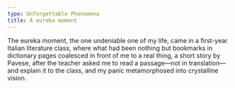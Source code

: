```yaml
---
type: Unforgettable Phenomena
title: A eureka moment
---
```


The eureka moment, the one undeniable one of my life, came in a first-year Italian literature class, where what had been nothing but bookmarks in dictionary pages coalesced in front of me to a real thing, a short story by Pavese, after the teacher asked me to read a passage&mdash;not in translation&mdash;and explain it to the class, and my panic metamorphosed into crystalline vision.
